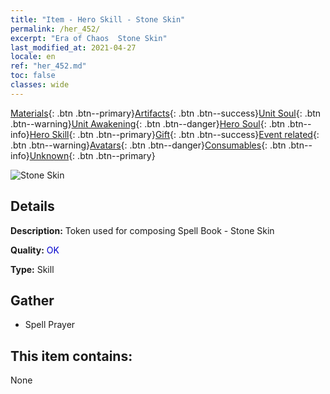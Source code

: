 ```yaml
---
title: "Item - Hero Skill - Stone Skin"
permalink: /her_452/
excerpt: "Era of Chaos  Stone Skin"
last_modified_at: 2021-04-27
locale: en
ref: "her_452.md"
toc: false
classes: wide
---
```

 [Materials](/Items/){: .btn .btn--primary}[Artifacts](/Items/Artifacts/){: .btn .btn--success}[Unit Soul](/Items/UnitSoul/){: .btn .btn--warning}[Unit Awakening](/Items/UnitAwakening/){: .btn .btn--danger}[Hero Soul](/Items/HeroSoul/){: .btn .btn--info}[Hero Skill](/Items/HeroSkill/){: .btn .btn--primary}[Gift](/Items/Gift/){: .btn .btn--success}[Event related](/Items/Events/){: .btn .btn--warning}[Avatars](/Items/Avatars/){: .btn .btn--danger}[Consumables](/Items/Consumables/){: .btn .btn--info}[Unknown](/Items/Unknown/){: .btn .btn--primary}

 ![Stone Skin](/images/t/ps_hutishifu.png)

## Details
 **Description:** Token used for composing Spell Book - Stone Skin

 **Quality:** <span style="color: #0000CD">OK</span>

 **Type:** Skill

## Gather

*    Spell Prayer 

## This item contains:

  None

